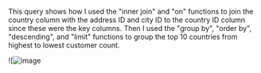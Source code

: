 This query shows how I used the "inner join" and "on" functions to join the country column with the address ID and city ID to the country ID column since these were the key columns. Then I used the "group by", "order by", "descending", and "limit" functions to group the top 10 countries from highest to lowest customer count.

![![image](https://github.com/user-attachments/assets/cfb3897b-35e2-4dbc-945f-4fd473ac740d)
